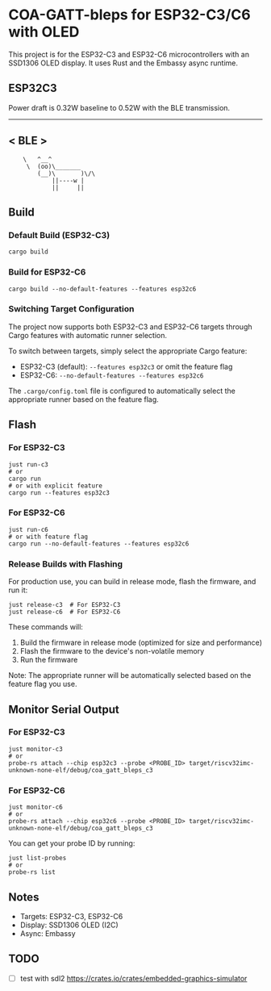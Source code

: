 # COA-GATT-bleps for ESP32-C3/C6 with OLED

This project is for the ESP32-C3 and ESP32-C6 microcontrollers with an SSD1306 OLED display. It uses Rust and the Embassy async runtime.

## ESP32C3
Power draft is 0.32W baseline to 0.52W with the BLE transmission.

 _____
< BLE >
 -----
        \   ^__^
         \  (oo)\_______
            (__)\       )\/\
                ||----w |
                ||     ||

## Build

### Default Build (ESP32-C3)

```
cargo build
```

### Build for ESP32-C6

```
cargo build --no-default-features --features esp32c6
```

### Switching Target Configuration

The project now supports both ESP32-C3 and ESP32-C6 targets through Cargo features with automatic runner selection.

To switch between targets, simply select the appropriate Cargo feature:
   - ESP32-C3 (default): `--features esp32c3` or omit the feature flag
   - ESP32-C6: `--no-default-features --features esp32c6`

The `.cargo/config.toml` file is configured to automatically select the appropriate runner based on the feature flag.

## Flash

### For ESP32-C3

```
just run-c3
# or 
cargo run
# or with explicit feature
cargo run --features esp32c3
```

### For ESP32-C6

```
just run-c6
# or with feature flag
cargo run --no-default-features --features esp32c6
```

### Release Builds with Flashing

For production use, you can build in release mode, flash the firmware, and run it:

```
just release-c3  # For ESP32-C3
just release-c6  # For ESP32-C6
```

These commands will:
1. Build the firmware in release mode (optimized for size and performance)
2. Flash the firmware to the device's non-volatile memory
3. Run the firmware

Note: The appropriate runner will be automatically selected based on the feature flag you use.

## Monitor Serial Output

### For ESP32-C3

```
just monitor-c3
# or 
probe-rs attach --chip esp32c3 --probe <PROBE_ID> target/riscv32imc-unknown-none-elf/debug/coa_gatt_bleps_c3
```

### For ESP32-C6

```
just monitor-c6
# or 
probe-rs attach --chip esp32c6 --probe <PROBE_ID> target/riscv32imc-unknown-none-elf/debug/coa_gatt_bleps_c3
```

You can get your probe ID by running:

```
just list-probes
# or
probe-rs list
```

## Notes
- Targets: ESP32-C3, ESP32-C6
- Display: SSD1306 OLED (I2C)
- Async: Embassy

## TODO 
- [ ] test with sdl2 https://crates.io/crates/embedded-graphics-simulator
